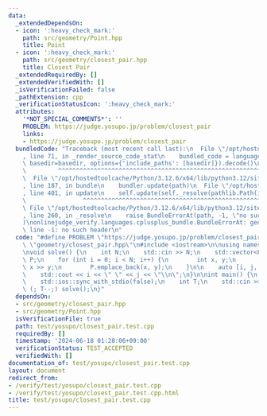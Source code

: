 ```yaml
---
data:
  _extendedDependsOn:
  - icon: ':heavy_check_mark:'
    path: src/geometry/Point.hpp
    title: Point
  - icon: ':heavy_check_mark:'
    path: src/geometry/closest_pair.hpp
    title: Closest Pair
  _extendedRequiredBy: []
  _extendedVerifiedWith: []
  _isVerificationFailed: false
  _pathExtension: cpp
  _verificationStatusIcon: ':heavy_check_mark:'
  attributes:
    '*NOT_SPECIAL_COMMENTS*': ''
    PROBLEM: https://judge.yosupo.jp/problem/closest_pair
    links:
    - https://judge.yosupo.jp/problem/closest_pair
  bundledCode: "Traceback (most recent call last):\n  File \"/opt/hostedtoolcache/Python/3.12.6/x64/lib/python3.12/site-packages/onlinejudge_verify/documentation/build.py\"\
    , line 71, in _render_source_code_stat\n    bundled_code = language.bundle(stat.path,\
    \ basedir=basedir, options={'include_paths': [basedir]}).decode()\n          \
    \         ^^^^^^^^^^^^^^^^^^^^^^^^^^^^^^^^^^^^^^^^^^^^^^^^^^^^^^^^^^^^^^^^^^^^^^^^^^^^^^^^^\n\
    \  File \"/opt/hostedtoolcache/Python/3.12.6/x64/lib/python3.12/site-packages/onlinejudge_verify/languages/cplusplus.py\"\
    , line 187, in bundle\n    bundler.update(path)\n  File \"/opt/hostedtoolcache/Python/3.12.6/x64/lib/python3.12/site-packages/onlinejudge_verify/languages/cplusplus_bundle.py\"\
    , line 401, in update\n    self.update(self._resolve(pathlib.Path(included), included_from=path))\n\
    \                ^^^^^^^^^^^^^^^^^^^^^^^^^^^^^^^^^^^^^^^^^^^^^^^^^^^^^^^^^\n \
    \ File \"/opt/hostedtoolcache/Python/3.12.6/x64/lib/python3.12/site-packages/onlinejudge_verify/languages/cplusplus_bundle.py\"\
    , line 260, in _resolve\n    raise BundleErrorAt(path, -1, \"no such header\"\
    )\nonlinejudge_verify.languages.cplusplus_bundle.BundleErrorAt: geometry/closest_pair.hpp:\
    \ line -1: no such header\n"
  code: "#define PROBLEM \"https://judge.yosupo.jp/problem/closest_pair\"\n\n#include\
    \ \"geometry/closest_pair.hpp\"\n#include <iostream>\n\nusing namespace geometry;\n\
    \nvoid solve() {\n    int N;\n    std::cin >> N;\n    std::vector<Point<double>>\
    \ P;\n    for (int i = 0; i < N; i++) {\n        int x, y;\n        std::cin >>\
    \ x >> y;\n        P.emplace_back(x, y);\n    }\n\n    auto [i, j, val] = closest_pair(P);\n\
    \    std::cout << i << \" \" << j << \"\\n\";\n}\n\nint main() {\n    std::cin.tie(0);\n\
    \    std::ios::sync_with_stdio(false);\n    int T;\n    std::cin >> T;\n    for\
    \ (; T--;) solve();\n}"
  dependsOn:
  - src/geometry/closest_pair.hpp
  - src/geometry/Point.hpp
  isVerificationFile: true
  path: test/yosupo/closest_pair.test.cpp
  requiredBy: []
  timestamp: '2024-06-18 01:28:06+09:00'
  verificationStatus: TEST_ACCEPTED
  verifiedWith: []
documentation_of: test/yosupo/closest_pair.test.cpp
layout: document
redirect_from:
- /verify/test/yosupo/closest_pair.test.cpp
- /verify/test/yosupo/closest_pair.test.cpp.html
title: test/yosupo/closest_pair.test.cpp
---
```

